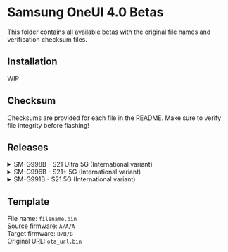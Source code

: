 # Samsung OneUI 4.0 Betas

This folder contains all available betas with the original file names and verification checksum files.

## Installation

WIP

## Checksum

Checksums are provided for each file in the README. Make sure to verify file integrity before flashing!

## Releases  

<details>
<summary>SM-G998B - S21 Ultra 5G (International variant)</summary>

### Beta1  

File name: `1887d66f64ef484fac20853eace3a801.bin`  
Source firmware: `G998BXXS3AUHD/G998BXXS3AUHD/G998BXXU3AUHB`  
Target firmware: `G998BXXU3ZUID/G998BXXU3ZUID/G998BXXU3ZUIC`  
SHA256: `7a3dd255835997e5f0030c05b6367d6a0c36bb465be9def9326ee85bb4d10de0`  
MD5: `3f210c4e2c2d93d31e9116a1398435521355b1f6`  
Original URL: `http://fota-secure-dn.ospserver.net/firmware/DBT/SM-G998B/nspx/1887d66f64ef484fac20853eace3a801.bin?px-time=618fbd71&px-hash=32a29e6db416bc3fe85f8ea629c83853&px-wid=1313424-WSA210914132817&px-wctime=2021-09-14%2013:28:17&px-unum=&px-nb=UGtezEZ854jbmFcvWGxLEA==`  

### Beta2

#### Update from stable
File name: `9e9e80c275364f239da04077bc1aa7f4.bin`  
Source firmware: `G998BXXU3AUIE/G998BXXU3AUIE/G998BXXU3AUIF`  
Target firmware: `G998BXXU3ZUJ1/G998BXXU3ZUJ1/G998BXXU3ZUJ1`
Original URL: `http://fota-secure-dn.ospserver.net/firmware/BTU/SM-G998B/nspx/9e9e80c275364f239da04077bc1aa7f4.bin?px-time=61ac95e7&px-hash=7ac92e434bcd34757e626569c904136e&px-wid=5939869-WSA211006103518&px-wctime=2021-10-06%2010:35:18&px-unum=&px-nb=UGtezEZ854jbmFcvWGxLEA==`  

#### Update from Beta1
File name: `0eb1d347a3234baab006bb952197213d.bin`  
Source firmware: `G998BXXU3ZUID/G998BXXU3ZUID/G998BXXU3ZUIC`  
Target firmware: `G998BXXU3ZUJ1/G998BXXU3ZUJ1/G998BXXU3ZUJ1`  
Original URL: `http://fota-secure-dn.ospserver.net/firmware/DBT/SM-G998B/nspx/0eb1d347a3234baab006bb952197213d.bin?px-time=61ab59d5&px-hash=943b94a71a7842535efd608d4c8dc51e&px-wid=3371544-WSA211005120644&px-wctime=2021-10-05%2012:06:44&px-unum=&px-nb=UGtezEZ854jbmFcvWGxLEA==`  

</details>

<details>
<summary>SM-G996B - S21+ 5G (International variant)</summary>

### Beta1

> :warning: NOT AVAILABLE

### Beta2  

#### Update from stable

File name: `c35215d19ba74f97ab8920cbf9d7994f.bin`  
Source firmware: `G996BXXU3AUIE/G996BXXU3AUIE/G996BXXU3AUIF`  
Target firmware: `G998BXXU3ZUJ1/G996BXXU3ZUJ1/G996BXXU3ZUJ1`  
Original URL: `http://fota-secure-dn.ospserver.net/firmware/BTU/SM-G996B/nspx/c35215d19ba74f97ab8920cbf9d7994f.bin?px-time=61ac6da7& px-hash=29f607f37122bae2d4b7bb94294d9106&px-wid=6379453-WSA211006074335&px-wctime=2021-10-06%2007:43:35&px-unum=&px-nb=UGtezEZ854jbmFcvWGxLEA==`  

####  Update from Beta1

> :warning: NOT AVAILABLE

</details>

<details>
<summary>SM-G991B - S21 5G (International variant)</summary>

### Beta1

File name: `cb1275be4f1a4fd399e5da632e5b6bfc.bin`  
Source firmware: `G996BXXU3AUIE/G996BXXU3AUIE/G996BXXU3AUIF`  
Target firmware: `G998BXXU3ZUJ1/G996BXXU3ZUJ1/G996BXXU3ZUJ1`  
Original URL: `http://fota-secure-dn.ospserver.net/firmware/DBT/SM-G991B/nspx/cb1275be4f1a4fd399e5da632e5b6bfc.bin?px-time=6199f52e&px-hash=917270a21173323c4ba14ea728608e7d&px-wid=6095013-WSA210922072845&px-wctime=2021-09-22%2007:28:45&px-unum=&px-nb=UGtezEZ854jbmFcvWGxLEA==`  

### Beta2

#### Update from stable

NOT AVAILABLE

#### Update from Beta1

File name: `9a1e8afda5be4836b11e47220f1832f7.bin`  
Source firmware: ``  
Target firmware: ``  
Original URL: `http://fota-secure-dn.ospserver.net/firmware/DBT/SM-G991B/nspx/9a1e8afda5be4836b11e47220f1832f7.bin?px-time=61ab4c95&px-hash=c7157a18f8f114257c9aaaea6cc87f88&px-wid=0114966-WSA211005111010&px-wctime=2021-10-05%2011:10:10&px-unum=&px-nb=UGtezEZ854jbmFcvWGxLEA==`

</details>

## Template

File name: `filename.bin`  
Source firmware: `A/A/A`  
Target firmware: `B/B/B`  
Original URL: `ota_url.bin`  